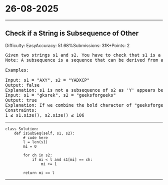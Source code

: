 # 26-08-2025
---
## Check if a String is Subsequence of Other
Difficulty: EasyAccuracy: 51.68%Submissions: 31K+Points: 2
<pre>
Given two strings s1 and s2. You have to check that s1 is a subsequence of s2 or not.
Note: A subsequence is a sequence that can be derived from another sequence by deleting some elements without changing the order of the remaining elements.

Examples:

Input: s1 = "AXY", s2 = "YADXCP"
Output: false
Explanation: s1 is not a subsequence of s2 as 'Y' appears before 'A'.
Input: s1 = "gksrek", s2 = "geeksforgeeks"
Output: true
Explanation: If we combine the bold character of "geeksforgeeks", it equals to s1. So s1 is a subsequence of s2. 
Constraints:
1 ≤ s1.size(), s2.size() ≤ 106
</pre>

---
```
class Solution:
    def isSubSeq(self, s1, s2):
        # code here
        l = len(s1)
        mi = 0
        
        for ch in s2:
            if mi < l and s1[mi] == ch:
                mi += 1
     
        return mi == l

```
---
